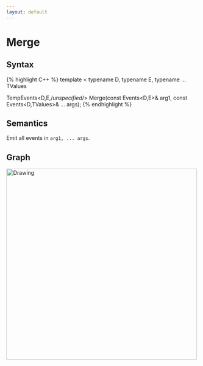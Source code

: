 ```yaml
---
layout: default
---
```

# Merge

## Syntax
{% highlight C++ %}
template
<
    typename D,
    typename E,
    typename ... TValues
>
TempEvents<D,E,/*unspecified*/>
    Merge(const Events<D,E>& arg1, const Events<D,TValues>& ... args);
{% endhighlight %}

## Semantics
Emit all events in `arg1, ... args`.

## Graph
<img src="{{ site.baseurl }}/media/flow_merge.png" alt="Drawing" width="500px"/>